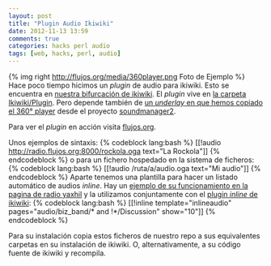 ```yaml
---
layout: post
title: "Plugin Audio Ikiwiki"
date: 2012-11-13 13:59
comments: true
categories: hacks perl audio
tags: [web, hacks, perl, audio]
---
```

{% img right http://flujos.org/media/360player.png Foto de Ejemplo %}
Hace poco tiempo hicimos un *plugin* de audio para ikiwiki. Esto se encuentra en [nuestra bifurcación de ikiwiki](https://github.com/kyv/ikiwiki). El *plugin* vive en [la carpeta Ikiwiki/Plugin](https://github.com/kyv/ikiwiki/blob/master/IkiWiki/Plugin/audio.pm). Pero depende también de [un *underlay* en que hemos copiado el 360° player](https://github.com/kyv/ikiwiki/tree/master/underlays/360-player/ikiwiki "360° Player") desde el proyecto [soundmanager2](http://www.schillmania.com/projects/soundmanager2/ "SoundManager2").

Para ver el *plugin* en acción visita [flujos.org](http://flujos.org).

Unos ejemplos de sintaxis:
{% codeblock lang:bash %}
[[!audio http://radio.flujos.org:8000/rockola.oga text="La Rockola"]]
{% endcodeblock %}
o para un fichero hospedado en la sistema de ficheros:
{% codeblock lang:bash %}
[[!audio /ruta/a/audio.oga text="Mi audio"]]
{% endcodeblock %}
Aparte tenemos una plantilla para hacer un listado automático de audios *inline*. Hay un [ejemplo de su funcionamiento en la pagina de radio yaxhil](http://yaxhil.flujos.org/audio/biz_band/ "Biz Band") y la utilizamos conjuntamente con el [plugin *inline* de ikiwiki](http://ikiwiki.info/plugins/inline/ "Inline Plugin"):
{% codeblock lang:bash %}
[[!inline  template="inlineaudio" pages="audio/biz_band/* and !*/Discussion" show="10"]]
{% endcodeblock %}
<!-- more -->

Para su instalación copia estos ficheros de nuestro repo a sus equivalentes carpetas en su instalación de ikiwiki. O, alternativamente, a su código fuente de ikiwiki y recompila.
